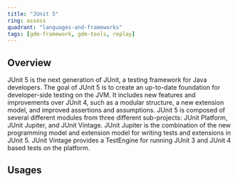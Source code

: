 ```yaml
---
title: "JUnit 5"
ring: assess
quadrant: "languages-and-frameworks"
tags: [gdm-framework, gdm-tools, replay]
---
```


## Overview
JUnit 5 is the next generation of JUnit, a testing framework for Java developers. The goal of JUnit 5 is to create an up-to-date foundation for developer-side testing on the JVM. It includes new features and improvements over JUnit 4, such as a modular structure, a new extension model, and improved assertions and assumptions. JUnit 5 is composed of several different modules from three different sub-projects: JUnit Platform, JUnit Jupiter, and JUnit Vintage. JUnit Jupiter is the combination of the new programming model and extension model for writing tests and extensions in JUnit 5. JUnit Vintage provides a TestEngine for running JUnit 3 and JUnit 4 based tests on the platform.

## Usages